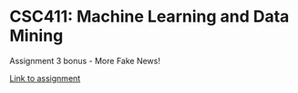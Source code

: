 # CSC411: Machine Learning and Data Mining
Assignment 3 bonus - More Fake News!  

[Link to assignment](http://www.teach.cs.toronto.edu/~csc411h/winter/projects/proj3b/)
